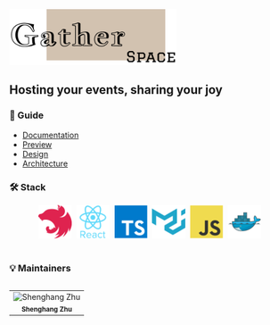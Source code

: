 <img src="https://raw.githubusercontent.com/zyhzsh/GatherSpace/main/doc/static/img/Logo.png" title="Logo" alt="Nest.Js" width="300" height="100"/>

## Hosting your events, sharing your joy

### :pushpin: Guide

- [Documentation](https://gatherspace.shenghangzhu.com/docs/Overview)
- [Preview]()
- [Design]()
- [Architecture]()

### :hammer_and_wrench: Stack

<div align=center>
  <img src="https://raw.githubusercontent.com/devicons/devicon/master/icons/nestjs/nestjs-plain.svg" title="Csharp" alt="Nest.Js" width="60" height="60"/>&nbsp;
  <img src="https://raw.githubusercontent.com/devicons/devicon/1119b9f84c0290e0f0b38982099a2bd027a48bf1/icons/react/react-original-wordmark.svg" title="React" alt="React" width="60" height="60"/>&nbsp;
  <img src="https://raw.githubusercontent.com/devicons/devicon/master/icons/typescript/typescript-plain.svg" title="TypeScript" alt="React" width="60" height="60"/>&nbsp;
  <img src="https://raw.githubusercontent.com/devicons/devicon/master/icons/materialui/materialui-plain.svg" title="MUI" alt="JavaScript" width="60" height="60"/>&nbsp;
  <img src="https://raw.githubusercontent.com/devicons/devicon/1119b9f84c0290e0f0b38982099a2bd027a48bf1/icons/javascript/javascript-original.svg" title="JavaScript" alt="JavaScript" width="60" height="60"/>&nbsp;
  <img src="https://raw.githubusercontent.com/devicons/devicon/1119b9f84c0290e0f0b38982099a2bd027a48bf1/icons/docker/docker-original.svg" title="Docker" alt="Docker" width="60" height="60"/>
</div>
<br/>

### :bulb: Maintainers

<table align=left>
  <tbody>
    <tr>
    <td align="center"><a><img src="https://avatars.githubusercontent.com/u/67240191?v=4" width="100px;" alt="Shenghang Zhu"/><br><sub><b>Shenghang Zhu</b></a></td>
    </tr>
  </tbody>
</table>

